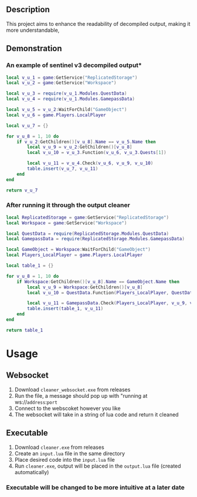 ## Description
This project aims to enhance the readability of decompiled output, making it more understandable,

## Demonstration

### An example of sentinel v3 decompiled output*
```lua
local v_u_1 = game:GetService("ReplicatedStorage")
local v_u_2 = game:GetService("Workspace")

local v_u_3 = require(v_u_1.Modules.QuestData)
local v_u_4 = require(v_u_1.Modules.GamepassData)

local v_u_5 = v_u_2:WaitForChild("GameObject")
local v_u_6 = game.Players.LocalPlayer

local v_u_7 = {}

for v_u_8 = 1, 10 do
    if v_u_2:GetChildren()[v_u_8].Name == v_u_5.Name then
        local v_u_9 = v_u_2:GetChildren()[v_u_8]
        local v_u_10 = v_u_3.Function(v_u_6, v_u_3.Quests[1])

        local v_u_11 = v_u_4.Check(v_u_6, v_u_9, v_u_10)
        table.insert(v_u_7, v_u_11)
    end
end

return v_u_7
```

### After running it through the output cleaner
```lua
local ReplicatedStorage = game:GetService("ReplicatedStorage")
local Workspace = game:GetService("Workspace")

local QuestData = require(ReplicatedStorage.Modules.QuestData)
local GamepassData = require(ReplicatedStorage.Modules.GamepassData)

local GameObject = Workspace:WaitForChild("GameObject")
local Players_LocalPlayer = game.Players.LocalPlayer

local table_1 = {}

for v_u_8 = 1, 10 do
    if Workspace:GetChildren()[v_u_8].Name == GameObject.Name then
        local v_u_9 = Workspace:GetChildren()[v_u_8]
        local v_u_10 = QuestData.Function(Players_LocalPlayer, QuestData.Quests[1])

        local v_u_11 = GamepassData.Check(Players_LocalPlayer, v_u_9, v_u_10)
        table.insert(table_1, v_u_11)
    end
end

return table_1
```

# Usage

## Websocket

1. Download `cleaner_websocket.exe` from releases
2. Run the file, a message should pop up with "running at ws://`address`:`port`
3. Connect to the webscoket however you like
4. The websocket will take in a string of lua code and return it cleaned

## Executable

1. Download `cleaner.exe` from releases
2. Create an `input.lua` file in the same directory
3. Place desired code into the `input.lua` file
4. Run `cleaner.exe`, output will be placed in the `output.lua` file (created automatically)

### Executable will be changed to be more intuitive at a later date
